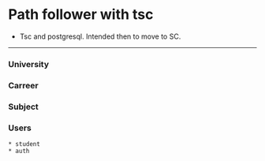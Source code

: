 # Path follower with tsc 

* Tsc and postgresql. Intended then to move to SC. 

*** 

### University 

### Carreer 

### Subject 

### Users
    * student
    * auth